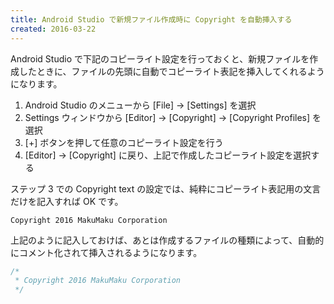```yaml
---
title: Android Studio で新規ファイル作成時に Copyright を自動挿入する
created: 2016-03-22
---
```


Android Studio で下記のコピーライト設定を行っておくと、新規ファイルを作成したときに、ファイルの先頭に自動でコピーライト表記を挿入してくれるようになります。

1. Android Studio のメニューから [File] → [Settings] を選択
2. Settings ウィンドウから [Editor] → [Copyright] → [Copyright Profiles] を選択
3. [+] ボタンを押して任意のコピーライト設定を行う
4. [Editor] → [Copyright] に戻り、上記で作成したコピーライト設定を選択する

ステップ 3 での Copyright text の設定では、純粋にコピーライト表記用の文言だけを記入すれば OK です。

```
Copyright 2016 MakuMaku Corporation
```

上記のように記入しておけば、あとは作成するファイルの種類によって、自動的にコメント化されて挿入されるようになります。

```java
/*
 * Copyright 2016 MakuMaku Corporation
 */
```

